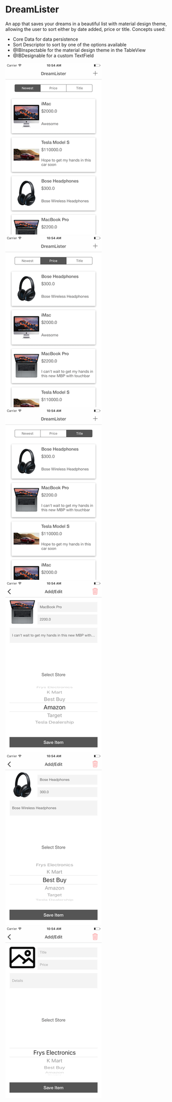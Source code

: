 # DreamLister

An app that saves your dreams in a beautiful list with material design theme, allowing the user to sort either by date added, price or title.
Concepts used:
  * Core Data for data persistence
  * Sort Descriptor to sort by one of the options available
  * @IBInspectable for the material design theme in the TableView
  * @IBDesignable for a custom TextField
  
![Alt text](/DreamLister/Screenshots/newest.png?raw=true)
![Alt text](/DreamLister/Screenshots/price.png?raw=true)
![Alt text](/DreamLister/Screenshots/title.png?raw=true)
![Alt text](/DreamLister/Screenshots/mbp.png?raw=true)
![Alt text](/DreamLister/Screenshots/bose.png?raw=true)
![Alt text](/DreamLister/Screenshots/add_edit.png?raw=true)
